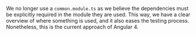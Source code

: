 We no longer use a `common.module.ts` as we believe the dependencies must be explicitly required in the module they are used. This way, we have a clear overview of where something is used, and it also eases the testing process.
Nonetheless, this is the current approach of Angular 4.
